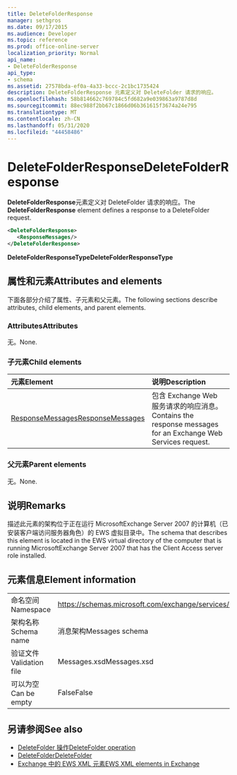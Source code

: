 ```yaml
---
title: DeleteFolderResponse
manager: sethgros
ms.date: 09/17/2015
ms.audience: Developer
ms.topic: reference
ms.prod: office-online-server
localization_priority: Normal
api_name:
- DeleteFolderResponse
api_type:
- schema
ms.assetid: 27578bda-ef0a-4a33-bccc-2c1bc1735424
description: DeleteFolderResponse 元素定义对 DeleteFolder 请求的响应。
ms.openlocfilehash: 58b814662c769784c5fd682a9e039863a9787d8d
ms.sourcegitcommit: 88ec988f2bb67c1866d06b361615f3674a24e795
ms.translationtype: MT
ms.contentlocale: zh-CN
ms.lasthandoff: 05/31/2020
ms.locfileid: "44458486"
---
```

# <a name="deletefolderresponse"></a><span data-ttu-id="4f73a-103">DeleteFolderResponse</span><span class="sxs-lookup"><span data-stu-id="4f73a-103">DeleteFolderResponse</span></span>

<span data-ttu-id="4f73a-104">**DeleteFolderResponse**元素定义对 DeleteFolder 请求的响应。</span><span class="sxs-lookup"><span data-stu-id="4f73a-104">The **DeleteFolderResponse** element defines a response to a DeleteFolder request.</span></span> 
  
```xml
<DeleteFolderResponse>
   <ResponseMessages/>
</DeleteFolderResponse>
```

 <span data-ttu-id="4f73a-105">**DeleteFolderResponseType**</span><span class="sxs-lookup"><span data-stu-id="4f73a-105">**DeleteFolderResponseType**</span></span>
## <a name="attributes-and-elements"></a><span data-ttu-id="4f73a-106">属性和元素</span><span class="sxs-lookup"><span data-stu-id="4f73a-106">Attributes and elements</span></span>

<span data-ttu-id="4f73a-107">下面各部分介绍了属性、子元素和父元素。</span><span class="sxs-lookup"><span data-stu-id="4f73a-107">The following sections describe attributes, child elements, and parent elements.</span></span>
  
### <a name="attributes"></a><span data-ttu-id="4f73a-108">Attributes</span><span class="sxs-lookup"><span data-stu-id="4f73a-108">Attributes</span></span>

<span data-ttu-id="4f73a-109">无。</span><span class="sxs-lookup"><span data-stu-id="4f73a-109">None.</span></span>
  
### <a name="child-elements"></a><span data-ttu-id="4f73a-110">子元素</span><span class="sxs-lookup"><span data-stu-id="4f73a-110">Child elements</span></span>

|<span data-ttu-id="4f73a-111">**元素**</span><span class="sxs-lookup"><span data-stu-id="4f73a-111">**Element**</span></span>|<span data-ttu-id="4f73a-112">**说明**</span><span class="sxs-lookup"><span data-stu-id="4f73a-112">**Description**</span></span>|
|:-----|:-----|
|[<span data-ttu-id="4f73a-113">ResponseMessages</span><span class="sxs-lookup"><span data-stu-id="4f73a-113">ResponseMessages</span></span>](responsemessages.md) <br/> |<span data-ttu-id="4f73a-114">包含 Exchange Web 服务请求的响应消息。</span><span class="sxs-lookup"><span data-stu-id="4f73a-114">Contains the response messages for an Exchange Web Services request.</span></span>  <br/> |
   
### <a name="parent-elements"></a><span data-ttu-id="4f73a-115">父元素</span><span class="sxs-lookup"><span data-stu-id="4f73a-115">Parent elements</span></span>

<span data-ttu-id="4f73a-116">无。</span><span class="sxs-lookup"><span data-stu-id="4f73a-116">None.</span></span>
  
## <a name="remarks"></a><span data-ttu-id="4f73a-117">说明</span><span class="sxs-lookup"><span data-stu-id="4f73a-117">Remarks</span></span>

<span data-ttu-id="4f73a-118">描述此元素的架构位于正在运行 MicrosoftExchange Server 2007 的计算机（已安装客户端访问服务器角色）的 EWS 虚拟目录中。</span><span class="sxs-lookup"><span data-stu-id="4f73a-118">The schema that describes this element is located in the EWS virtual directory of the computer that is running MicrosoftExchange Server 2007 that has the Client Access server role installed.</span></span>
  
## <a name="element-information"></a><span data-ttu-id="4f73a-119">元素信息</span><span class="sxs-lookup"><span data-stu-id="4f73a-119">Element information</span></span>

|||
|:-----|:-----|
|<span data-ttu-id="4f73a-120">命名空间</span><span class="sxs-lookup"><span data-stu-id="4f73a-120">Namespace</span></span>  <br/> |https://schemas.microsoft.com/exchange/services/2006/messages  <br/> |
|<span data-ttu-id="4f73a-121">架构名称</span><span class="sxs-lookup"><span data-stu-id="4f73a-121">Schema name</span></span>  <br/> |<span data-ttu-id="4f73a-122">消息架构</span><span class="sxs-lookup"><span data-stu-id="4f73a-122">Messages schema</span></span>  <br/> |
|<span data-ttu-id="4f73a-123">验证文件</span><span class="sxs-lookup"><span data-stu-id="4f73a-123">Validation file</span></span>  <br/> |<span data-ttu-id="4f73a-124">Messages.xsd</span><span class="sxs-lookup"><span data-stu-id="4f73a-124">Messages.xsd</span></span>  <br/> |
|<span data-ttu-id="4f73a-125">可以为空</span><span class="sxs-lookup"><span data-stu-id="4f73a-125">Can be empty</span></span>  <br/> |<span data-ttu-id="4f73a-126">False</span><span class="sxs-lookup"><span data-stu-id="4f73a-126">False</span></span>  <br/> |
   
## <a name="see-also"></a><span data-ttu-id="4f73a-127">另请参阅</span><span class="sxs-lookup"><span data-stu-id="4f73a-127">See also</span></span>

- [<span data-ttu-id="4f73a-128">DeleteFolder 操作</span><span class="sxs-lookup"><span data-stu-id="4f73a-128">DeleteFolder operation</span></span>](deletefolder-operation.md) 
- [<span data-ttu-id="4f73a-129">DeleteFolder</span><span class="sxs-lookup"><span data-stu-id="4f73a-129">DeleteFolder</span></span>](deletefolder.md)
- [<span data-ttu-id="4f73a-130">Exchange 中的 EWS XML 元素</span><span class="sxs-lookup"><span data-stu-id="4f73a-130">EWS XML elements in Exchange</span></span>](ews-xml-elements-in-exchange.md)

